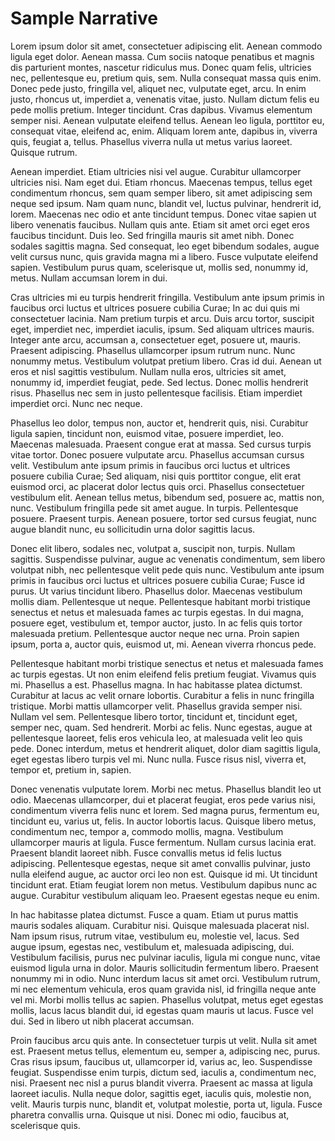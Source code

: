 # Sample Narrative

<div class="section">
  <p>Lorem ipsum dolor sit amet, <span class="burial" data-id="1">consectetuer</span> adipiscing elit. Aenean commodo ligula eget dolor. Aenean massa. Cum sociis natoque penatibus et magnis dis parturient montes, nascetur ridiculus mus. <span class="burial" data-id="5">Donec</span> quam felis, ultricies nec, pellentesque eu, pretium quis, sem. Nulla consequat massa quis enim. Donec pede justo, fringilla vel, aliquet nec, <span class="burial" data-id="9">vulputate</span> eget, arcu. In enim justo, rhoncus ut, imperdiet a, venenatis vitae, justo. Nullam dictum felis eu pede mollis pretium. Integer tincidunt. Cras dapibus. Vivamus <span class="burial" data-id="17">elementum</span> semper nisi. Aenean vulputate eleifend tellus. Aenean leo ligula, porttitor eu, consequat vitae, <span class="burial" data-id="18">eleifend</span> ac, enim. Aliquam lorem ante, dapibus in, viverra quis, feugiat a, tellus. Phasellus viverra nulla ut metus varius laoreet. Quisque rutrum.</p>
</div>

<div class="section">
  <p>Aenean imperdiet. Etiam ultricies nisi vel augue. <span class="burial" data-id="20">Curabitur</span> ullamcorper ultricies nisi. Nam eget dui. Etiam rhoncus. Maecenas tempus, tellus eget <span class="burial" data-id="21">condimentum</span> rhoncus, sem quam semper libero, sit amet adipiscing sem neque sed ipsum. Nam quam nunc, blandit vel, luctus pulvinar, hendrerit id, lorem. <span class="burial" data-id="23">Maecenas</span> nec odio et ante tincidunt tempus. Donec vitae sapien ut libero venenatis faucibus. Nullam quis ante. Etiam sit amet orci eget eros faucibus <span class="burial" data-id="24">tincidunt</span>. Duis leo. Sed fringilla mauris sit amet nibh. Donec sodales sagittis magna. Sed consequat, leo eget bibendum sodales, augue velit cursus nunc, quis gravida magna mi a libero. Fusce vulputate eleifend sapien. <span class="burial" data-id="25">Vestibulum</span> purus quam, scelerisque ut, mollis sed, nonummy id, metus. Nullam accumsan lorem in dui.</p>
</div>

<div class="section">
  <p>Cras <span class="burial" data-id="25">ultricies</span> mi eu turpis hendrerit fringilla. Vestibulum ante ipsum primis in faucibus orci luctus et ultrices posuere cubilia Curae; In ac dui quis mi <span class="burial" data-id="26">consectetuer</span> lacinia. Nam pretium turpis et arcu. Duis arcu tortor, suscipit eget, imperdiet nec, imperdiet iaculis, ipsum. Sed aliquam ultrices mauris. Integer ante arcu, <span class="burial" data-id="27">accumsan</span> a, consectetuer eget, posuere ut, mauris. Praesent adipiscing. Phasellus ullamcorper ipsum rutrum nunc. Nunc nonummy metus. Vestibulum volutpat pretium libero. Cras id dui. <span class="burial" data-id="29">Aenean</span> ut eros et nisl sagittis vestibulum. Nullam nulla eros, ultricies sit amet, nonummy id, imperdiet feugiat, pede. Sed lectus. Donec mollis hendrerit risus. <span class="burial" data-id="30">Phasellus</span> nec sem in justo pellentesque facilisis. Etiam imperdiet imperdiet orci. Nunc nec neque.</p>
</div>

<div class="section">
  <p>Phasellus leo dolor, tempus non, auctor et, <span class="burial" data-id="31">hendrerit</span> quis, nisi. Curabitur ligula sapien, tincidunt non, euismod vitae, posuere imperdiet, leo. Maecenas malesuada. Praesent congue erat at massa. Sed cursus <span class="burial" data-id="33">turpis</span> vitae tortor. Donec posuere vulputate arcu. Phasellus accumsan cursus velit. Vestibulum ante ipsum primis in faucibus orci luctus et ultrices posuere cubilia Curae; Sed aliquam, nisi quis <span class="burial" data-id="34">porttitor</span> congue, elit erat euismod orci, ac placerat dolor lectus quis orci. Phasellus consectetuer vestibulum elit. Aenean tellus metus, <span class="burial" data-id="35">bibendum</span> sed, posuere ac, mattis non, nunc. Vestibulum fringilla pede sit amet augue. In turpis. Pellentesque posuere. Praesent turpis. Aenean posuere, tortor sed cursus <span class="burial" data-id="36">feugiat</span>, nunc augue blandit nunc, eu sollicitudin urna dolor sagittis lacus.</p>
</div>

<div class="section">
  <p>Donec elit libero, <span class="burial" data-id="37">sodales</span> nec, volutpat a, suscipit non, turpis. Nullam sagittis. Suspendisse pulvinar, augue ac venenatis condimentum, sem libero volutpat nibh, nec <span class="burial" data-id="41">pellentesque</span> velit pede quis nunc. Vestibulum ante ipsum primis in faucibus orci luctus et <span class="burial" data-id="46">ultrices</span> posuere cubilia Curae; Fusce id purus. Ut varius tincidunt libero. Phasellus dolor. Maecenas vestibulum mollis diam. Pellentesque ut neque. <span class="burial" data-id="47">Pellentesque</span> habitant morbi tristique senectus et netus et malesuada fames ac turpis egestas. In dui magna, posuere eget, vestibulum et, tempor auctor, justo. In ac felis quis tortor malesuada pretium. Pellentesque auctor <span class="burial" data-id="50">neque</span> nec urna. Proin sapien ipsum, porta a, auctor quis, euismod ut, mi. <span class="burial" data-id="53">Aenean</span> viverra rhoncus pede.</p>
</div>

<div class="section">
  <p>Pellentesque habitant morbi <span class="burial" data-id="56">tristique</span> senectus et netus et malesuada fames ac turpis egestas. Ut non enim eleifend felis pretium feugiat. Vivamus quis mi. Phasellus a est. Phasellus <span class="burial" data-id="59">magna</span>. In hac habitasse platea dictumst. Curabitur at lacus ac velit ornare lobortis. Curabitur a <span class="burial" data-id="61">felis</span> in nunc fringilla tristique. Morbi mattis ullamcorper velit. Phasellus gravida semper nisi. Nullam vel sem. Pellentesque libero tortor, tincidunt et, <span class="burial" data-id="64">tincidunt</span> eget, semper nec, quam. Sed hendrerit. Morbi ac felis. Nunc egestas, augue at pellentesque laoreet, felis eros vehicula leo, at malesuada velit leo quis pede. Donec interdum, metus et <span class="burial" data-id="65">hendrerit</span> aliquet, dolor diam sagittis ligula, eget egestas libero turpis vel mi. Nunc nulla. Fusce risus nisl, viverra et, tempor et, pretium in, sapien.</p>
</div>

<div class="section">
  <p>Donec venenatis <span class="burial" data-id="69">vulputate</span> lorem. Morbi nec metus. Phasellus blandit leo ut odio. Maecenas ullamcorper, dui et placerat feugiat, eros pede varius nisi, condimentum viverra felis nunc et lorem. Sed magna purus, fermentum eu, tincidunt eu, varius ut, felis. In auctor lobortis lacus. Quisque libero metus, condimentum nec, tempor a, <span class="burial" data-id="70">commodo</span> mollis, magna. Vestibulum ullamcorper mauris at ligula. Fusce <span class="burial" data-id="71">fermentum</span>. Nullam cursus lacinia erat. Praesent blandit laoreet nibh. Fusce convallis metus id felis luctus adipiscing. Pellentesque egestas, neque sit amet <span class="burial" data-id="72">convallis</span> pulvinar, justo nulla eleifend augue, ac auctor orci leo non est. <span class="burial" data-id="73">Quisque</span> id mi. Ut tincidunt tincidunt erat. Etiam feugiat lorem non metus. Vestibulum dapibus nunc ac augue. Curabitur vestibulum aliquam leo. Praesent egestas neque eu enim.</p>
</div>

<div class="section">
  <p>In hac <span class="burial" data-id="74">habitasse</span> platea dictumst. Fusce a quam. Etiam ut purus mattis mauris sodales aliquam. Curabitur nisi. Quisque malesuada placerat nisl. Nam ipsum risus, rutrum vitae, vestibulum eu, molestie vel, <span class="burial" data-id="75">lacus</span>. Sed augue ipsum, egestas nec, vestibulum et, malesuada adipiscing, dui. Vestibulum facilisis, purus nec pulvinar iaculis, ligula mi congue nunc, vitae euismod ligula urna in dolor. Mauris <span class="burial" data-id="75">sollicitudin</span> fermentum libero. Praesent nonummy mi in odio. Nunc interdum lacus sit amet orci. Vestibulum rutrum, mi nec elementum vehicula, eros quam gravida nisl, id <span class="burial" data-id="85">fringilla</span> neque ante vel mi. Morbi mollis tellus ac sapien. Phasellus volutpat, metus eget egestas mollis, lacus lacus blandit dui, id egestas quam mauris ut lacus. Fusce vel dui. Sed in libero ut nibh <span class="burial" data-id="86">placerat</span> accumsan.</p>
</div>

<div class="section">
  <p>Proin faucibus arcu quis ante. In <span class="burial" data-id="87">consectetuer</span> turpis ut velit. Nulla sit amet est. Praesent metus tellus, elementum eu, semper a, adipiscing nec, purus. Cras risus ipsum, faucibus ut, ullamcorper id, varius ac, leo. Suspendisse feugiat. <span class="burial" data-id="88">Suspendisse</span> enim turpis, dictum sed, iaculis a, <span class="burial" data-id="89">condimentum</span> nec, nisi. Praesent nec nisl a purus blandit viverra. Praesent ac massa at ligula laoreet iaculis. Nulla neque dolor, sagittis eget, iaculis quis, molestie non, velit. Mauris turpis nunc, <span class="burial" data-id="90">blandit</span> et, volutpat molestie, porta ut, ligula. Fusce pharetra convallis urna. Quisque ut nisi. Donec mi odio, faucibus at, scelerisque quis.</p>
</div>
